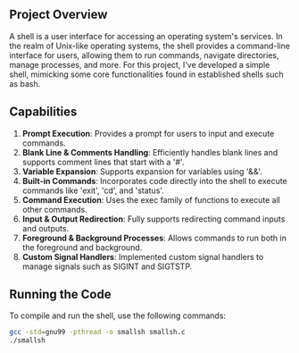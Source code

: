 ## Project Overview

A shell is a user interface for accessing an operating system's services. In the realm of Unix-like operating systems, the shell provides a command-line interface for users, allowing them to run commands, navigate directories, manage processes, and more. For this project, I've developed a simple shell, mimicking some core functionalities found in established shells such as bash.

## Capabilities

1. **Prompt Execution**: Provides a prompt for users to input and execute commands.
2. **Blank Line & Comments Handling**: Efficiently handles blank lines and supports comment lines that start with a '#'.
3. **Variable Expansion**: Supports expansion for variables using '&&'.
4. **Built-in Commands**: Incorporates code directly into the shell to execute commands like 'exit', 'cd', and 'status'.
5. **Command Execution**: Uses the exec family of functions to execute all other commands.
6. **Input & Output Redirection**: Fully supports redirecting command inputs and outputs.
7. **Foreground & Background Processes**: Allows commands to run both in the foreground and background.
8. **Custom Signal Handlers**: Implemented custom signal handlers to manage signals such as SIGINT and SIGTSTP.

## Running the Code

To compile and run the shell, use the following commands:

```bash
gcc -std=gnu99 -pthread -o smallsh smallsh.c
./smallsh
